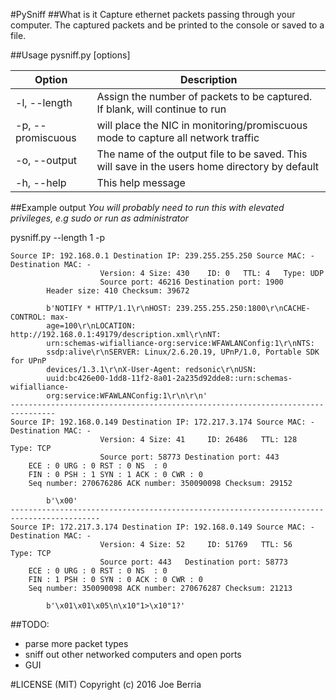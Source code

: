 #PySniff
##What is it
Capture ethernet packets passing through your computer. The captured packets and be printed to the console or saved to a file.

##Usage
pysniff.py [options]

|Option|Description|
|------|-----------|
|-l, --length|Assign the number of packets to be captured. If blank, will continue to run|
|-p, --promiscuous|will place the NIC in monitoring/promiscuous mode to capture all network traffic|
|-o, --output|The name of the output file to be saved. This will save in the users home directory by default|
|-h, --help|This help message|

##Example output
*You will probably need to run this with elevated privileges, e.g sudo or run as administrator*

pysniff.py --length 1 -p
```
Source IP: 192.168.0.1 Destination IP: 239.255.255.250 Source MAC: - Destination MAC: -
                 	Version: 4 Size: 430 	ID: 0 	TTL: 4   Type: UDP
                 	Source port: 46216 Destination port: 1900
		Header size: 410 Checksum: 39672

		b'NOTIFY * HTTP/1.1\r\nHOST: 239.255.255.250:1800\r\nCACHE-CONTROL: max-
		age=100\r\nLOCATION: http://192.168.0.1:49179/description.xml\r\nNT:
		urn:schemas-wifialliance-org:service:WFAWLANConfig:1\r\nNTS:
		ssdp:alive\r\nSERVER: Linux/2.6.20.19, UPnP/1.0, Portable SDK for UPnP
		devices/1.3.1\r\nX-User-Agent: redsonic\r\nUSN:
		uuid:bc426e00-1dd8-11f2-8a01-2a235d92dde8::urn:schemas-wifialliance-
		org:service:WFAWLANConfig:1\r\n\r\n'
--------------------------------------------------------------------------------
Source IP: 192.168.0.149 Destination IP: 172.217.3.174 Source MAC: - Destination MAC: -
                 	Version: 4 Size: 41 	ID: 26486 	TTL: 128   Type: TCP
                 	Source port: 58773 Destination port: 443  
 	ECE : 0	URG : 0	RST : 0	NS  : 0
	FIN : 0	PSH : 1	SYN : 1	ACK : 0	CWR : 0
	Seq number: 270676286 ACK number: 350090098 Checksum: 29152

		b'\x00'
------------------------------------------------------------------------------------------
Source IP: 172.217.3.174 Destination IP: 192.168.0.149 Source MAC: - Destination MAC: -
                 	Version: 4 Size: 52 	ID: 51769 	TTL: 56   Type: TCP
                 	Source port: 443   Destination port: 58773
 	ECE : 0	URG : 0	RST : 0	NS  : 0
	FIN : 1	PSH : 0	SYN : 0	ACK : 0	CWR : 0
	Seq number: 350090098 ACK number: 270676287 Checksum: 21213

		b'\x01\x01\x05\n\x10"1>\x10"1?'
```

##TODO:
* parse more packet types
* sniff out other networked computers and open ports
* GUI

#LICENSE (MIT)
Copyright (c) 2016 Joe Berria
